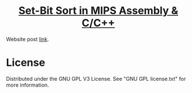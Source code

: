 <h1 align="center">
	<a href="https://github.com/KeyC0de/SetBitSort">Set-Bit Sort in MIPS Assembly & C/C++</a>
</h1>


Website post [link](https://keyc0de.com/posts/4.html).<br>



# License

Distributed under the GNU GPL V3 License. See "GNU GPL license.txt" for more information.